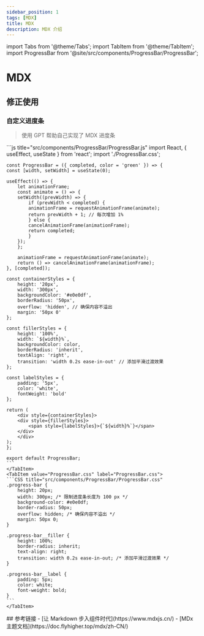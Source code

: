 ```yaml
---
sidebar_position: 1
tags: [MDX]
title: MDX 
description: MDX 介绍
---
```

import Tabs from '@theme/Tabs';
import TabItem from '@theme/TabItem';
import ProgressBar from '@site/src/components/ProgressBar/ProgressBar';

# MDX
## 修正使用
### 自定义进度条
> 使用 GPT 帮助自己实现了 MDX 进度条


<Tabs>
    <TabItem value="eg" label="示例" default>
        <ProgressBar completed={60} color="blue" />
    </TabItem>
  <TabItem value="ProgressBar.js" label="ProgressBar.js">
    ```js title="src/components/ProgressBar/ProgressBar.js"
    import React, { useEffect, useState } from 'react';
    import './ProgressBar.css';

    const ProgressBar = ({ completed, color = 'green' }) => {
    const [width, setWidth] = useState(0);

    useEffect(() => {
        let animationFrame;
        const animate = () => {
        setWidth((prevWidth) => {
            if (prevWidth < completed) {
            animationFrame = requestAnimationFrame(animate);
            return prevWidth + 1; // 每次增加 1%
            } else {
            cancelAnimationFrame(animationFrame);
            return completed;
            }
        });
        };

        animationFrame = requestAnimationFrame(animate);
        return () => cancelAnimationFrame(animationFrame);
    }, [completed]);

    const containerStyles = {
        height: '20px',
        width: '300px',
        backgroundColor: '#e0e0df',
        borderRadius: '50px',
        overflow: 'hidden', // 确保内容不溢出
        margin: '50px 0'
    };

    const fillerStyles = {
        height: '100%',
        width: `${width}%`,
        backgroundColor: color,
        borderRadius: 'inherit',
        textAlign: 'right',
        transition: 'width 0.2s ease-in-out' // 添加平滑过渡效果
    };

    const labelStyles = {
        padding: '5px',
        color: 'white',
        fontWeight: 'bold'
    };

    return (
        <div style={containerStyles}>
        <div style={fillerStyles}>
            <span style={labelStyles}>{`${width}%`}</span>
        </div>
        </div>
    );
    };

    export default ProgressBar;
    ```
    </TabItem>
    <TabItem value="ProgressBar.css" label="ProgressBar.css">
    ```CSS title="src/components/ProgressBar/ProgressBar.css"
    .progress-bar {
        height: 20px;
        width: 300px; /* 限制进度条长度为 100 px */
        background-color: #e0e0df;
        border-radius: 50px;
        overflow: hidden; /* 确保内容不溢出 */
        margin: 50px 0;
    }
    
    .progress-bar__filler {
        height: 100%;
        border-radius: inherit;
        text-align: right;
        transition: width 0.2s ease-in-out; /* 添加平滑过渡效果 */
    }
    
    .progress-bar__label {
        padding: 5px;
        color: white;
        font-weight: bold;
    }  
    ```
    </TabItem>
</Tabs>
## 参考链接
- [让 Markdown 步入组件时代](https://www.mdxjs.cn/)
- [MDx 主题文档](https://doc.flyhigher.top/mdx/zh-CN/)
